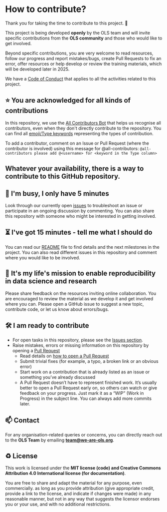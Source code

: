 # How to contribute?

Thank you for taking the time to contribute to this project. 🎉

This project is being developed **openly** by the OLS team and will invite specific contributions from the **OLS community** and those who would like to get involved.

Beyond specific contributions, you are very welcome to read resources, follow our progress and report mistakes/bugs, create Pull Requests to fix an error, offer resources or help develop or review the training materials, which will be developed later in 2025.

We have a [Code of Conduct](./CODE_OF_CONDUCT.md) that applies to all the activities related to this project.

⭐️ You are acknowledged for all kinds of contributions
---

In this repository, we use the [All Contributors Bot](https://allcontributors.org/) that helps us recognise all contributors, even when they don't directly contribute to the repository.
You can find all [emoji/Type keywords](https://allcontributors.org/docs/en/emoji-key) representing the types of contribution. 

To add a contributor, comment on an Issue or Pull Request (where the contributor is involved) using this message for @all-contributors:
`@all-contributors please add @<username> for <keyword in the Type column>`

## Whatever your availability, there is a way to contribute to this GitHub repository.

👋 I'm busy, I only have 5 minutes
---

Look through our currently open [issues](../../issues) to troubleshoot an issue or participate in an ongoing discussion by commenting.
You can also share this repository with someone who might be interested in getting involved.

⏳ I've got 15 minutes - tell me what I should do
---

You can read our [README](./README.md) file to find details and the next milestones in the project.
You can also read different issues in this repository and comment where you would like to be involved.

🎉 It's my life's mission to enable reproducibility in data science and research
---

Please share feedback on the resources inviting online collaboration.
You are encouraged to review the material as we develop it and get involved where you can.
Please open a GitHub issue to suggest a new topic, contribute code, or let us know about errors/bugs.

🛠 I am ready to contribute 
---

- For open tasks in this repository, please see the [Issues section](../../issues).
- Raise mistakes, errors or missing information on this repository by opening a [Pull Request](../../pulls)
  - Read details on [how to open a Pull Request](https://opensource.guide/how-to-contribute/#opening-a-pull-request)
  - Submit trivial fixes (for example, a typo, a broken link or an obvious error)
  - Start work on a contribution that is already listed as an issue or something you’ve already discussed
  - A Pull Request doesn’t have to represent finished work. It’s usually better to open a Pull Request early on, so others can watch or give feedback on your progress. Just mark it as a “WIP” (Work in Progress) in the subject line. You can always add more commits later.

📫 Contact
---

For any organisation-related queries or concerns, you can directly reach out to the **OLS Team** by emailing **[team@we-are-ols.org](mailto:team@we-are-ols.org)**.

♻️ License
---

This work is licensed under the **MIT license (code) and Creative Commons Attribution 4.0 International license (for documentation)**. 
<!--Replace these sentences to appropriately reflect the license chosen in your project-->
You are free to share and adapt the material for any purpose, even commercially. 
as long as you provide attribution (give appropriate credit, provide a link to the license, 
and indicate if changes were made) in any reasonable manner, but not in any way that suggests the 
licensor endorses you or your use, and with no additional restrictions.
<!--Replace these sentences to appropriately reflect the license chosen in your project-->

